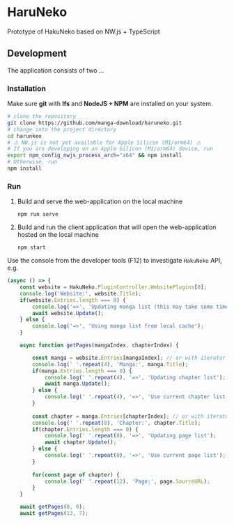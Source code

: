 # HaruNeko

Prototype of HakuNeko based on NW.js + TypeScript

## Development

The application consists of two ...

### Installation

Make sure **git** with **lfs** and **NodeJS + NPM** are installed on your system.

```bash
# clone the repository
git clone https://github.com/manga-download/haruneko.git
# change into the project directory
cd harunkeo
# ⚠️ NW.js is not yet available for Apple Silicon (M1/arm64) ⚠️
# If you are developing on an Apple Silicon (M1/arm64) device, run
export npm_config_nwjs_process_arch="x64" && npm install
# Otherwise, run
npm install
```

### Run

1. Build and serve the web-application on the local machine

    `npm run serve`

2. Build and run the client application that will open the web-application hosted on the local machine

    `npm start`

Use the console from the developer tools (F12) to investigate `HakuNeko` API, e.g.

```javascript
(async () => {
    const website = HakuNeko.PluginController.WebsitePlugins[0];
    console.log('Website:', website.Title);
    if(website.Entries.length === 0) {
        console.log('=>', 'Updating manga list (this may take some time ...)');
        await website.Update();
    } else {
        console.log('=>', 'Using manga list from local cache');
    }

    async function getPages(mangaIndex, chapterIndex) {

        const manga = website.Entries[mangaIndex]; // or with iterator: [...website][mangaIndex];
        console.log(' '.repeat(4), 'Manga:', manga.Title);
        if(manga.Entries.length === 0) {
            console.log(' '.repeat(4), '=>', 'Updating chapter list');
            await manga.Update();
        } else {
            console.log(' '.repeat(4), '=>', 'Use current chapter list');
        }
        
        const chapter = manga.Entries[chapterIndex]; // or with iterator: [...manga][chapterIndex];
        console.log(' '.repeat(8), 'Chapter:', chapter.Title);
        if(chapter.Entries.length === 0) {
            console.log(' '.repeat(8), '=>', 'Updating page list');
            await chapter.Update();
        } else {
            console.log(' '.repeat(8), '=>', 'Use current page list');
        }
        
        for(const page of chapter) {
            console.log(' '.repeat(12), 'Page:', page.SourceURL);
        }
    }

    await getPages(0, 0);
    await getPages(13, 7);
```